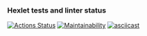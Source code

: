 ### Hexlet tests and linter status
[![Actions Status](https://github.com/chelninecz/frontend-project-44/actions/workflows/hexlet-check.yml/badge.svg)](https://github.com/chelninecz/frontend-project-44/actions)
[![Maintainability](https://api.codeclimate.com/v1/badges/7dba59053392875d431f/maintainability)](https://codeclimate.com/github/chelninecz/frontend-project-44/maintainability)
[![asciicast](https://asciinema.org/a/ZK9SjKGhsAUIkIEt63RGP1M1b.svg)](https://asciinema.org/a/ZK9SjKGhsAUIkIEt63RGP1M1b)
